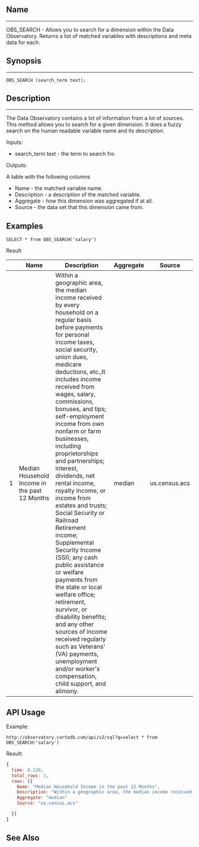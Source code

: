 
## Name
***

OBS_SEARCH - Allows you to search for a dimension within the Data Observatory.
Returns a list of matched variables with descriptions and meta data for each.

## Synopsis
****

```postgresql
OBS_SEARCH (search_term text);
````

## Description
***

The Data Observatory contains a lot of information from a lot of sources. This
method allows you to search for a given dimension. It does a fuzzy search on
the human readable variable name and its description.

Inputs:

- search_term text - the term to search fro

Outputs:

A table with the following columns

- Name - the matched variable name.
- Description - a description of the matched variable.
- Aggregate - how this dimension was aggregated if at all.
- Source - the data set that this dimension came from.


## Examples

```postgresql
SELECT * from OBS_SEARCH('salary')
```

Result

|   | Name                                          | Description                                                                                                                                                                                                                                                                                                                                                                                                                                                                                                                                                                                                                                                                                                                                                                                                                                                        | Aggregate | Source        |
|---|-----------------------------------------------|--------------------------------------------------------------------------------------------------------------------------------------------------------------------------------------------------------------------------------------------------------------------------------------------------------------------------------------------------------------------------------------------------------------------------------------------------------------------------------------------------------------------------------------------------------------------------------------------------------------------------------------------------------------------------------------------------------------------------------------------------------------------------------------------------------------------------------------------------------------------|-----------|---------------|
| 1 | Median Household Income in the past 12 Months | Within a geographic area, the median income received by every household on a regular basis before payments for personal income taxes, social security, union dues, medicare deductions, etc.,It includes income received from wages, salary, commissions, bonuses, and tips; self-employment income from own nonfarm or farm businesses, including proprietorships and partnerships; interest, dividends, net rental income, royalty income, or income from estates and trusts; Social Security or Railroad Retirement income; Supplemental Security Income (SSI); any cash public assistance or welfare payments from the state or local welfare office; retirement, survivor, or disability benefits; and any other sources of income received regularly such as Veterans' (VA) payments, unemployment and/or worker's compensation, child support, and alimony. | median    | us.census.acs |

## API Usage

Example:

```curl
http://observatory.cartodb.com/api/v2/sql?q=select * from OBS_SEARCH('salary')
```

Result:

```javascript
{
  time: 0.120,
  total_rows: 1,
  rows: [{
    Name: "Median Household Income in the past 12 Months",
    Description: "Within a geographic area, the median income received by every household on a regular basis before payments for personal income taxes, social security, union dues, medicare deductions, etc.,It includes income received from wages, salary, commissions, bonuses, and tips; self-employment income from own nonfarm or farm businesses, including proprietorships and partnerships; interest, dividends, net rental income, royalty income, or income from estates and trusts; Social Security or Railroad Retirement income; Supplemental Security Income (SSI); any cash public assistance or welfare payments from the state or local welfare office; retirement, survivor, or disability benefits; and any other sources of income received regularly such as Veterans' (VA) payments, unemployment and/or worker's compensation, child support, and alimony.",
    Aggregate: "median"
    Source: "us.census.acs"

  }]
}
```

## See Also
